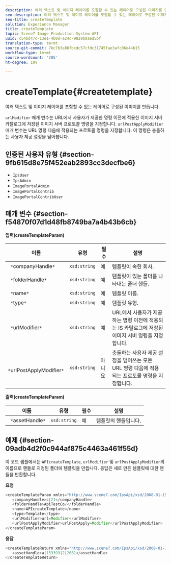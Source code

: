 ```yaml
---
description: 여러 텍스트 및 이미지 레이어를 포함할 수 있는 레이어로 구성된 이미지를 만듭니다.
seo-description: 여러 텍스트 및 이미지 레이어를 포함할 수 있는 레이어로 구성된 이미지를 만듭니다.
seo-title: createTemplate
solution: Experience Manager
title: createTemplate
topic: Scene7 Image Production System API
uuid: c54bd47c-13e1-4b0d-a24c-9829b0a6d5bf
translation-type: tm+mt
source-git-commit: 7bc7b3a86fbcdc57cfdc31745fae3afc06e44b15
workflow-type: tm+mt
source-wordcount: '205'
ht-degree: 10%

---
```



# createTemplate{#createtemplate}

여러 텍스트 및 이미지 레이어를 포함할 수 있는 레이어로 구성된 이미지를 만듭니다.

`urlModifier` 매개 변수는 URL에서 사용자가 제공한 명령 이전에 적용한 이미지 서버 카탈로그에 저장된 이미지 서버 프로토콜 명령을 지정합니다. `urlPostApplyModifier` 매개 변수는 URL 명령 다음에 적용되는 프로토콜 명령을 지정합니다. 이 명령은 충돌하는 사용자 제공 설정을 덮어씁니다.

## 인증된 사용자 유형 {#section-9fb615d8e75f452eab2893cc3decfbe6}

* `IpsUser`
* `IpsAdmin`
* `ImagePortalAdmin`
* `ImagePortalContrib`
* `ImagePortalContribUser`

## 매개 변수 {#section-f54870f07d1d48fb8749ba7a4b43b6cb}

**입력(createTemplateParam)**

| 이름 | 유형 | 필수 | 설명 |
|---|---|---|---|
| ` *`companyHandle`*` | `xsd:string` | 예 | 템플릿이 속한 회사. |
| ` *`folderHandle`*` | `xsd:string` | 예 | 템플릿이 있는 폴더를 나타내는 폴더 핸들. |
| ` *`name`*` | `xsd:string` | 예 | 템플릿 이름. |
| ` *`type`*` | `xsd:string` | 예 | 템플릿 유형. |
| ` *`urlModifier`*` | `xsd:string` | 예 | URL에서 사용자가 제공하는 명령 이전에 적용되는 IS 카탈로그에 저장된 이미지 서버 명령을 지정합니다. |
| ` *`urlPostApplyModifier`*` | `xsd:string` | 아니요 | 충돌하는 사용자 제공 설정을 덮어쓰는 모든 URL 명령 다음에 적용되는 프로토콜 명령을 지정합니다. |

**출력(createTemplateParam)**

| 이름 | 유형 | 필수 | 설명 |
|---|---|---|---|
| ` *`assetHandle`*` | `xsd:string` | 예 | 템플릿의 핸들입니다. |

## 예제 {#section-09adb4d2f0c944af875c4463a461f55d}

이 코드 샘플에서는 `APIcreateTemplate`, `urlModifier` 및 `urlPostApplyModifier`의 이름으로 핸들로 지정된 폴더에 템플릿을 만듭니다. 응답은 새로 만든 템플릿에 대한 핸들을 반환합니다.

**요청**

```java
<createTemplateParam xmlns="http://www.scene7.com/IpsApi/xsd/2008-01-15">
   <companyHandle>c|21</companyHandle>
   <folderHandle>ApiTestCo/</folderHandle>
   <name>APIcreateTemplate</name>
   <type>Template</type>
   <urlModifier>url=Modifier</urlModifier>
   <urlPostApplyModifier>urlPostApply=Modifier</urlPostApplyModifier>
</createTemplateParam>
```

**응답**

```java
<createTemplateReturn xmlns="http://www.scene7.com/IpsApi/xsd/2008-01-15">
   <assetHandle>a|153393|2|2061</assetHandle>
</createTemplateReturn>
```

